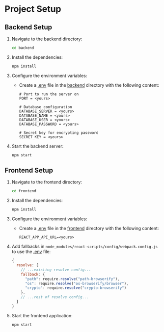 # Project Setup

## Backend Setup

1. Navigate to the backend directory:
    ```sh
    cd backend
    ```

2. Install the dependencies:
    ```sh
    npm install
    ```

3. Configure the environment variables:
    - Create a [.env](http://_vscodecontentref_/0) file in the [backend](http://_vscodecontentref_/1) directory with the following content:
        ```
        # Port to run the server on
        PORT = <yours>

        # Database configuration
        DATABASE_SERVER = <yours>
        DATABASE_NAME = <yours>
        DATABASE_USER = <yours>
        DATABASE_PASSWORD = <yours>

        # Secret key for encrypting password
        SECRET_KEY = <yours>
        ```

4. Start the backend server:
    ```sh
    npm start
    ```



## Frontend Setup

1. Navigate to the frontend directory:
    ```sh
    cd frontend
    ```

2. Install the dependencies:
    ```sh
    npm install
    ```

3. Configure the environment variables:
    - Create a [.env](http://_vscodecontentref_/2) file in the [frontend](http://_vscodecontentref_/3) directory with the following content:
        ```
        REACT_APP_API_URL=<yours>
        ```

4. Add fallbacks in `node_modules/react-scripts/config/webpack.config.js` to use the [.env](http://_vscodecontentref_/4) file:
    ```js
    {
      resolve: {
        // ...existing resolve config...
        fallback: {
          "path": require.resolve("path-browserify"),
          "os": require.resolve("os-browserify/browser"),
          "crypto": require.resolve("crypto-browserify")
        },
        // ...rest of resolve config...
      }
    }
    ```

5. Start the frontend application:
    ```sh
    npm start
    ```

